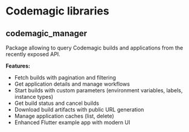 # Codemagic libraries

## codemagic_manager

Package allowing to query Codemagic builds and applications from the recently exposed API.

**Features:**
- Fetch builds with pagination and filtering
- Get application details and manage workflows
- Start builds with custom parameters (environment variables, labels, instance types)
- Get build status and cancel builds
- Download build artifacts with public URL generation
- Manage application caches (list, delete)
- Enhanced Flutter example app with modern UI


